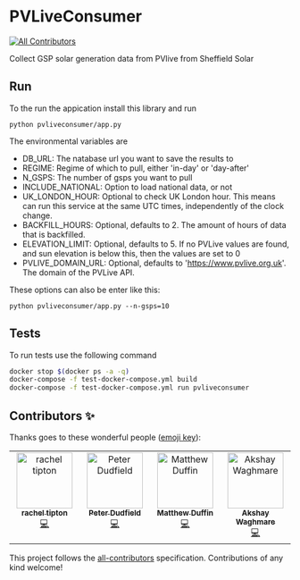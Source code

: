 # PVLiveConsumer
<!-- ALL-CONTRIBUTORS-BADGE:START - Do not remove or modify this section -->
[![All Contributors](https://img.shields.io/badge/all_contributors-4-orange.svg?style=flat-square)](#contributors-)
<!-- ALL-CONTRIBUTORS-BADGE:END -->
Collect GSP solar generation data from PVlive from Sheffield Solar

## Run

To the run the appication install this library and run
```
python pvliveconsumer/app.py
```

The environmental variables are
- DB_URL: The natabase url you want to save the results to
- REGIME: Regime of which to pull, either 'in-day' or 'day-after'
- N_GSPS: The number of gsps you want to pull
- INCLUDE_NATIONAL: Option to load national data, or not
- UK_LONDON_HOUR: Optional to check UK London hour. This means can run this service at the same
   UTC times, independently of the clock change.
- BACKFILL_HOURS: Optional, defaults to 2. The amount of hours of data that is backfilled.
- ELEVATION_LIMIT: Optional, defaults to 5. If no PVLive values are found, and sun elevation is below this, then the values are set to 0
- PVLIVE_DOMAIN_URL: Optional, defaults to 'https://www.pvlive.org.uk'. The domain of the PVLive API. 

These options can also be enter like this:
```
python pvliveconsumer/app.py --n-gsps=10
```

## Tests

To run tests use the following command
```bash
docker stop $(docker ps -a -q)
docker-compose -f test-docker-compose.yml build
docker-compose -f test-docker-compose.yml run pvliveconsumer
```

## Contributors ✨

Thanks goes to these wonderful people ([emoji key](https://allcontributors.org/docs/en/emoji-key)):

<!-- ALL-CONTRIBUTORS-LIST:START - Do not remove or modify this section -->
<!-- prettier-ignore-start -->
<!-- markdownlint-disable -->
<table>
  <tbody>
    <tr>
      <td align="center" valign="top" width="14.28%"><a href="https://github.com/rachel-labri-tipton"><img src="https://avatars.githubusercontent.com/u/86949265?v=4?s=100" width="100px;" alt="rachel tipton"/><br /><sub><b>rachel tipton</b></sub></a><br /><a href="https://github.com/openclimatefix/pvlive-consumer/commits?author=rachel-labri-tipton" title="Code">💻</a></td>
      <td align="center" valign="top" width="14.28%"><a href="https://github.com/peterdudfield"><img src="https://avatars.githubusercontent.com/u/34686298?v=4?s=100" width="100px;" alt="Peter Dudfield"/><br /><sub><b>Peter Dudfield</b></sub></a><br /><a href="https://github.com/openclimatefix/pvlive-consumer/commits?author=peterdudfield" title="Code">💻</a></td>
      <td align="center" valign="top" width="14.28%"><a href="https://github.com/mduffin95"><img src="https://avatars.githubusercontent.com/u/6598483?v=4?s=100" width="100px;" alt="Matthew Duffin"/><br /><sub><b>Matthew Duffin</b></sub></a><br /><a href="https://github.com/openclimatefix/pvlive-consumer/commits?author=mduffin95" title="Code">💻</a></td>
      <td align="center" valign="top" width="14.28%"><a href="http://www.wemofy.in"><img src="https://avatars.githubusercontent.com/u/120705327?v=4?s=100" width="100px;" alt="Akshay Waghmare"/><br /><sub><b>Akshay Waghmare</b></sub></a><br /><a href="https://github.com/openclimatefix/pvlive-consumer/commits?author=akshayw1" title="Code">💻</a></td>
    </tr>
  </tbody>
</table>

<!-- markdownlint-restore -->
<!-- prettier-ignore-end -->

<!-- ALL-CONTRIBUTORS-LIST:END -->

This project follows the [all-contributors](https://github.com/all-contributors/all-contributors) specification. Contributions of any kind welcome!
